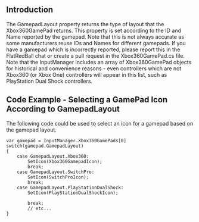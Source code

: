 ## Introduction

The GamepadLayout property returns the type of layout that the Xbox360GamePad returns. This property is set according to the ID and Name reported by the gamepad. Note that this is not always accurate as some manufacturers reuse IDs and Names for different gamepads. If you have a gamepad which is incorrectly reported, please report this in the FlatRedBall chat or create a pull request in the Xbox360GamePad.cs file. Note that the InputManager includes an array of Xbox360GamePad objects for historical and convenience reasons - even controllers which are not Xbox360 (or Xbox One) controllers will appear in this list, such as PlayStation Dual Shock controllers.

## Code Example - Selecting a GamePad Icon According to GamepadLayout

The following code could be used to select an icon for a gamepad based on the gamepad layout.

    var gamepad = InputManager.Xbox360GamePads[0]
    switch(gamepad.GamepadLayout)
    {
        case GamepadLayout.Xbox360:
            SetIcon(Xbox360GamepadIcon);
            break;
        case GamepadLayout.SwitchPro:
            SetIcon(SwitchProIcon);
            break;
        case GamepadLayout.PlayStationDualShock:
            SetIcon(PlayStationDualShockIcon);

            break;
            // etc...
    }

 
